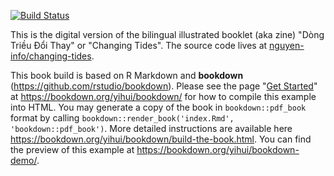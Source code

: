 [![Build Status](https://travis-ci.com/rstudio/bookdown-demo.svg?branch=master)](https://travis-ci.com/rstudio/bookdown-demo)

This is the digital version of the bilingual illustrated booklet (aka zine) "Dòng Triều Đổi Thay" or "Changing Tides". The source code lives at [nguyen-info/changing-tides](https://github.com/nguyen-info/changing-tides).

This book build is based on R Markdown and **bookdown** (https://github.com/rstudio/bookdown). Please see the page "[Get Started](https://bookdown.org/yihui/bookdown/get-started.html)" at https://bookdown.org/yihui/bookdown/ for how to compile this example into HTML. You may generate a copy of the book in `bookdown::pdf_book` format by calling `bookdown::render_book('index.Rmd', 'bookdown::pdf_book')`. More detailed instructions are available here https://bookdown.org/yihui/bookdown/build-the-book.html. You can find the preview of this example at https://bookdown.org/yihui/bookdown-demo/.
